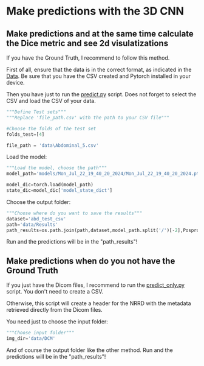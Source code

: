 # Make predictions with the 3D CNN

## Make predictions and at the same time calculate the Dice metric and see 2d visulatizations

If you have the Ground Truth, I recommend to follow this method.

First of all, ensure that the data is in the correct format, as indicated in the [Data](\3dpericardialsegm\data). Be sure that you have the CSV created and Pytorch installed in your device.

Then you have just to run the [predict.py](predict.py) script.
Does not forget to select the CSV and load the CSV of your data.

```python
"""Define Test sets""" 
"""Replace 'file_path.csv' with the path to your CSV file"""

#Choose the folds of the test set
folds_test=[4]

file_path = 'data\Abdominal_5.csv'

```
Load the model:
```python
"""Load the model, choose the path"""
model_path='models/Mon_Jul_22_19_40_20_2024/Mon_Jul_22_19_40_20_2024.pth'

model_dic=torch.load(model_path)
state_dic=model_dic['model_state_dict']
```
Choose the output folder:

```python
"""Choose where do you want to save the results"""
dataset='abd_test_csv'
path='data/Results'
path_results=os.path.join(path,dataset,model_path.split('/')[-2],Posprocess)
```
Run and the predictions will be in the "path_results"!

## Make predictions when do you not have the Ground Truth

If you just have the Dicom files, I recommend to run the [predict_only.py](predict_only.py) script. You don't need to create a CSV.

Otherwise, this script will create a header for the NRRD with the metadata retrieved directly from the Dicom files. 

You need just to choose the input folder:
```python
"""Choose input folder"""
img_dir='data/DCM'

```
And of course the output folder like the other method.
Run and the predictions will be in the "path_results"!

